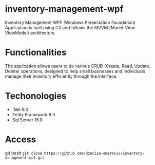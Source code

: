 # inventory-management-wpf
  Inventory Management WPF (Windows Presentation Foundation) Application is built using C# and follows the MVVM (Model-View-ViewModel) architecture.
# Functionalities
  The application allows users to do various CRUD (Create, Read, Update, Delete) operations, designed to help small businesses and individuals manage their inventory efficiently through the interface.
# Techonologies
  - .Net 6.0
  - Entity Framework 8.0
  - Sql Server 16.0
# Access
  git bash
  ```git clone https://github.com/dzenisa-omerovic/inventory-management-wpf.git```

